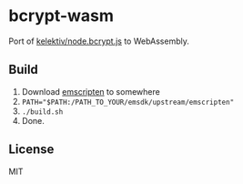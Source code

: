 # bcrypt-wasm

Port of [kelektiv/node.bcrypt.js](https://github.com/kelektiv/node.bcrypt.js) to WebAssembly.

## Build

1. Download [emscripten](https://emscripten.org/docs/getting_started/downloads.html) to somewhere
2. `PATH="$PATH:/PATH_TO_YOUR/emsdk/upstream/emscripten"`
3. `./build.sh`
4. Done.

## License

MIT
